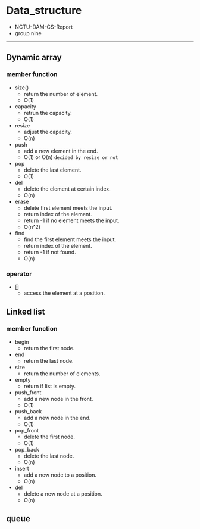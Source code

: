 # Data_structure
- NCTU-DAM-CS-Report
- group nine

---

## Dynamic array
### member function
- size()
    - return the number of element.
    - O(1)
- capacity
    - retrun the capacity.
    - O(1)
- resize
    - adjust the capacity.
    - O(n)
- push
    - add a new element in the end.
    - O(1) or O(n) `decided by resize or not`
- pop
    - delete the last element.
    - O(1)
- del
    - delete the element at certain index.
    - O(n)
- erase
    - delete first element meets the input.
    - return index of the element.
    - return -1 if no element meets the input.
    - O(n^2)
- find
    - find the first element meets the input.
    - return index of the element.
    - return -1 if not found.
    - O(n)

### operator

- []
    - access the element at a position.

## Linked list
### member function
- begin
    - return the first node.
- end
    - return the last node.
- size
    - return the number of elements.
- empty
    - return if list is empty.
- push_front
    - add a new node in the front.
    - O(1)
- push_back
    - add a new node in the end.
    - O(1)
- pop_front
    - delete the first node.
    - O(1)
- pop_back
    - delete the last node.
    - O(n)
- insert
    - add a new node to a position.
    - O(n)
- del
    - delete a new node at a position.
    - O(n)

## queue
### 